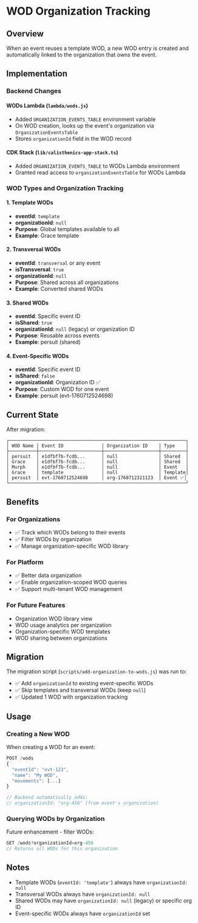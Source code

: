 # WOD Organization Tracking

## Overview
When an event reuses a template WOD, a new WOD entry is created and automatically linked to the organization that owns the event.

## Implementation

### Backend Changes

#### WODs Lambda (`lambda/wods.js`)
- Added `ORGANIZATION_EVENTS_TABLE` environment variable
- On WOD creation, looks up the event's organization via `OrganizationEventsTable`
- Stores `organizationId` field in the WOD record

#### CDK Stack (`lib/calisthenics-app-stack.ts`)
- Added `ORGANIZATION_EVENTS_TABLE` to WODs Lambda environment
- Granted read access to `organizationEventsTable` for WODs Lambda

### WOD Types and Organization Tracking

#### 1. Template WODs
- **eventId**: `template`
- **organizationId**: `null`
- **Purpose**: Global templates available to all
- **Example**: Grace template

#### 2. Transversal WODs
- **eventId**: `transversal` or any event
- **isTransversal**: `true`
- **organizationId**: `null`
- **Purpose**: Shared across all organizations
- **Example**: Converted shared WODs

#### 3. Shared WODs
- **eventId**: Specific event ID
- **isShared**: `true`
- **organizationId**: `null` (legacy) or organization ID
- **Purpose**: Reusable across events
- **Example**: persuit (shared)

#### 4. Event-Specific WODs
- **eventId**: Specific event ID
- **isShared**: `false`
- **organizationId**: Organization ID ✅
- **Purpose**: Custom WOD for one event
- **Example**: persuit (evt-1760712524698)

## Current State

After migration:

```
┌─────────────────────────────────────────────────────────────────┐
│ WOD Name │ Event ID              │ Organization ID    │ Type    │
├──────────┼───────────────────────┼────────────────────┼─────────┤
│ persuit  │ e1dfbf7b-fcdb...      │ null               │ Shared  │
│ Grace    │ e1dfbf7b-fcdb...      │ null               │ Shared  │
│ Murph    │ e1dfbf7b-fcdb...      │ null               │ Event   │
│ Grace    │ template              │ null               │ Template│
│ persuit  │ evt-1760712524698     │ org-1760712321123  │ Event ✅│
└─────────────────────────────────────────────────────────────────┘
```

## Benefits

### For Organizations
- ✅ Track which WODs belong to their events
- ✅ Filter WODs by organization
- ✅ Manage organization-specific WOD library

### For Platform
- ✅ Better data organization
- ✅ Enable organization-scoped WOD queries
- ✅ Support multi-tenant WOD management

### For Future Features
- Organization WOD library view
- WOD usage analytics per organization
- Organization-specific WOD templates
- WOD sharing between organizations

## Migration

The migration script (`scripts/add-organization-to-wods.js`) was run to:
- ✅ Add `organizationId` to existing event-specific WODs
- ✅ Skip templates and transversal WODs (keep `null`)
- ✅ Updated 1 WOD with organization tracking

## Usage

### Creating a New WOD
When creating a WOD for an event:
```javascript
POST /wods
{
  "eventId": "evt-123",
  "name": "My WOD",
  "movements": [...]
}

// Backend automatically adds:
// organizationId: "org-456" (from event's organization)
```

### Querying WODs by Organization
Future enhancement - filter WODs:
```javascript
GET /wods?organizationId=org-456
// Returns all WODs for this organization
```

## Notes

- Template WODs (`eventId: 'template'`) always have `organizationId: null`
- Transversal WODs always have `organizationId: null`
- Shared WODs may have `organizationId: null` (legacy) or specific org ID
- Event-specific WODs always have `organizationId` set
